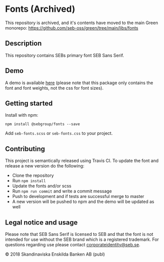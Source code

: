 # Fonts (Archived)
This repository is archived, and it's contents have moved to the main Green monorepo: https://github.com/seb-oss/green/tree/main/libs/fonts

## Description
This repository contains SEBs primary font SEB Sans Serif.

## Demo
A demo is available [here](https://sebgroup.github.io/fonts/) (please note that this package only contains the font and font weights, not the css for font sizes).

## Getting started
Install with npm:
```
npm install @sebgroup/fonts --save
```

Add `seb-fonts.scss` or `seb-fonts.css` to your project.

## Contributing
This project is semantically released using Travis CI. To update the font and release a new version do the following:

* Clone the repository
* Run `npm install`
* Update the fonts and/or scss
* Run `npm run commit` and write a commit message
* Push to development and if tests are successful merge to master
* A new version will be pushed to npm and the demo will be updated as well


## Legal notice and usage
Please note that SEB Sans Serif is licensed to SEB and that the font is not intended for use without the SEB brand which is a registered trademark.
For questions regarding use please contact corporateidentity@seb.se.


© 2018 Skandinaviska Enskilda Banken AB (publ)
